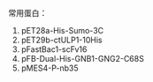 常用蛋白：

1. pET28a-His-Sumo-3C
2. pET29b-ctULP1-10His
3. pFastBac1-scFv16
4. pFB-Dual-His-GNB1-GNG2-C68S
5. pMES4-P-nb35
